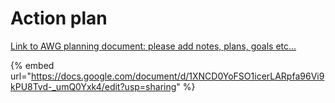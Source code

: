 # Action plan

[Link to AWG planning document: please add notes, plans, goals etc... ](https://docs.google.com/document/d/1XNCD0YoFSO1icerLARpfa96Vi9kPU8Tvd-\_umQ0Yxk4/edit?usp=sharing)

{% embed url="https://docs.google.com/document/d/1XNCD0YoFSO1icerLARpfa96Vi9kPU8Tvd-_umQ0Yxk4/edit?usp=sharing" %}
